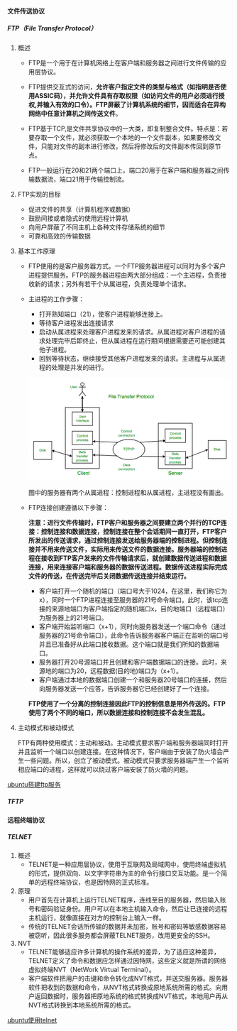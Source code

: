#### 文件传送协议

##### FTP（File Transfer Protocol）

1. 概述

   + FTP是一个用于在计算机网络上在客户端和服务器之间进行文件传输的应用层协议。

   + FTP提供交互式的访问，**允许客户指定文件的类型与格式（如指明是否使用ASSIC码），并允许文件具有存取权限（如访问文件的用户必须进行授权,并输入有效的口令）。FTP屏蔽了计算机系统的细节，因而适合在异构网络中任意计算机之间传送文件**。
   + FTP基于TCP,是文件共享协议中的一大类，即复制整合文件。特点是：若要存取一个文件，就必须获取一个本地的一个文件副本，如果要修改文件，只能对文件的副本进行修改，然后将修改后的文件副本传回到原节点。
   + FTP一般运行在20和21两个端口上，端口20用于在客户端和服务器之间传输数据流，端口21用于传输控制流。

2. FTP实现的目标

   + 促进文件的共享（计算机程序或数据）
   + 鼓励间接或者隐式的使用远程计算机
   + 向用户屏蔽了不同主机上各种文件存储系统的细节
   + 可靠和高效的传输数据

3. 基本工作原理

   + FTP使用的是客户服务器方式。一个FTP服务器进程可以同时为多个客户进程提供服务。FTP的服务器进程由两大部分组成：一个主进程，负责接收新的请求；另外有若干个从属进程，负责处理单个请求。

   + 主进程的工作步骤：

     + 打开熟知端口（21），使客户进程能够连接上。
     + 等待客户进程发出连接请求
     + 启动从属进程来处理客户进程发来的请求。从属进程对客户进程的请求处理完毕后即终止，但从属进程在运行期间根据需要还可能创建其他子进程。
     + 回到等待状态，继续接受其他客户进程发来的请求。主进程与从属进程的处理是并发的进行。

     ![FTP工作原理](/images/应用层/FTP工作原理.jpg)

     图中的服务器有两个从属进程：控制进程和从属进程，主进程没有画出。

   + FTP连接创建遵循以下步骤：

     **注意：进行文件传输时，FTP客户和服务器之间要建立两个并行的TCP连接：控制连接和数据连接，控制连接在整个会话期间一直打开，FTP客户所发出的传送请求，通过控制连接发送给服务器端的控制进程。但控制连接并不用来传送文件，实际用来传送文件的数据连接。服务器端的控制进程在接收到FTP客户发来的文件传输请求后，就创建数据传送进程和数据连接，用来连接客户端和服务器的数据传送进程。数据传送进程实际完成文件的传送，在传送完毕后关闭数据传送连接并结束运行。**

     + 客户端打开一个随机的端口（端口号大于1024，在这里，我们称它为x），同时一个FTP进程连接至服务器的21号命令端口。此时，该tcp连接的来源地端口为客户端指定的随机端口x，目的地端口（远程端口）为服务器上的21号端口。
     + 客户端开始监听端口（x+1），同时向服务器发送一个端口命令（通过服务器的21号命令端口），此命令告诉服务器客户端正在监听的端口号并且已准备好从此端口接收数据。这个端口就是我们所知的数据端口。
     + 服务器打开20号源端口并且创建和客户端数据端口的连接。此时，来源地的端口为20，远程数据(目的地)端口为（x+1）。
     + 客户端通过本地的数据端口创建一个和服务器20号端口的连接，然后向服务器发送一个应答，告诉服务器它已经创建好了一个连接。

     **FTP使用了一个分离的控制连接因此FTP的控制信息是带外传送的。FTP使用了两个不同的端口，所以数据连接和控制连接不会发生混乱。**

4. 主动模式和被动模式

   FTP有两种使用模式：主动和被动。主动模式要求客户端和服务器端同时打开并且监听一个端口以创建连接。在这种情况下，客户端由于安装了防火墙会产生一些问题。所以，创立了被动模式。被动模式只要求服务器端产生一个监听相应端口的进程，这样就可以绕过客户端安装了防火墙的问题。

[ubuntu搭建ftp服务](<https://blog.csdn.net/a327915304/article/details/78308262>)

##### TFTP





#### 远程终端协议

##### TELNET

1. 概述
   + TELNET是一种应用层协议，使用于互联网及局域网中，使用终端虚拟机的形式，提供双向、以文字字符串为主的命令行接口交互功能。是一个简单的远程终端协议，也是因特网的正式标准。
2. 原理
   + 用户首先在计算机上运行TELNET程序，连线至目的服务器，然后输入账号和密码验证身份。用户可以在本地主机输入命令，然后让已连接的远程主机运行，就像直接在对方的控制台上输入一样。
   + 传统的TELNET会话所传输的数据并未加密，账号和密码等敏感数据容易被窃听，因此很多服务都会屏蔽TELNET服务，改用更安全的SSH。
3. NVT
   + TELNET能够适应许多计算机的操作系统的差异，为了适应这种差异，TELNET定义了命令和数据应怎样通过因特网，这些定义就是所谓的网络虚拟终端NVT（NetWork Virtual Terminal）。
   + 客户端软件把用户的击键和命令转化成NVT格式，并送交服务器。服务器软件把收到的数据和命令，从NVT格式转换成原地系统所需的格式。向用户返回数据时，服务器把原地系统的格式转换成NVT格式，本地用户再从NVT格式转换到本地系统所需的格式。

[ubuntu使用telnet](<https://blog.csdn.net/zxc024000/article/details/81272714>)

